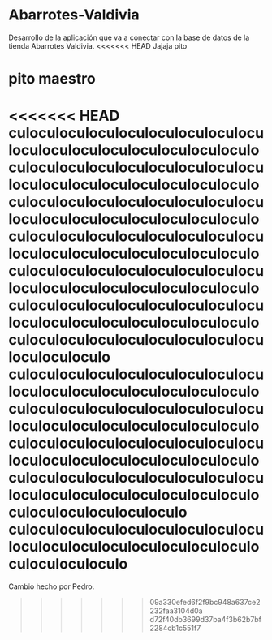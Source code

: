 # Abarrotes-Valdivia
Desarrollo de la aplicación que va a conectar con la base de datos de la tienda Abarrotes Valdivia.
<<<<<<< HEAD
Jajaja pito

pito maestro
=======
<<<<<<< HEAD
culoculoculoculoculoculoculoculoculoculoculoculoculoculoculoculoculoculoculoculoculoculoculoculoculoculoculoculoculoculoculoculoculoculoculoculoculoculoculoculoculoculoculoculoculoculoculoculoculoculoculoculoculoculoculoculoculoculoculoculoculoculoculoculoculoculoculoculo
culoculoculoculoculoculoculoculoculoculoculoculoculoculoculoculoculoculoculoculoculoculoculoculoculoculoculoculoculoculoculoculoculoculoculoculoculoculoculoculoculoculoculoculoculoculo
culoculoculoculoculoculoculoculoculoculoculoculoculoculoculoculoculoculoculoculoculoculoculoculoculoculoculoculoculoculoculoculoculoculo
culoculoculoculoculoculoculoculoculoculoculoculoculoculoculoculoculoculoculoculoculoculoculoculoculoculoculoculoculoculoculoculoculoculoculoculoculoculoculoculo
culoculoculoculoculoculoculoculoculoculoculoculoculoculoculoculoculoculoculoculoculo
=======

Cambio hecho por Pedro.
>>>>>>> 09a330efed6f2f9bc948a637ce2232faa3104d0a
>>>>>>> d72f40db3699d37ba4f3b62b7bf2284cb1c551f7
